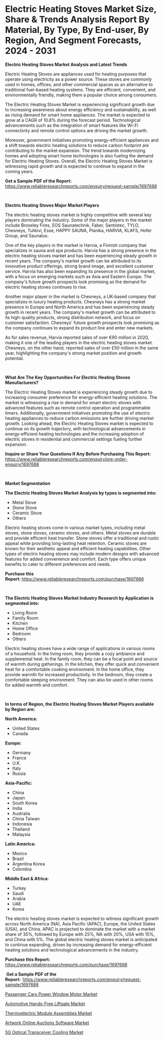 <p><h1>Electric Heating Stoves Market Size, Share & Trends Analysis Report By Material, By Type, By End-user, By Region, And Segment Forecasts, 2024 - 2031</h1></p><p><strong>Electric Heating Stoves Market Analysis and Latest Trends</strong></p>
<p><p>Electric Heating Stoves are appliances used for heating purposes that operate using electricity as a power source. These stoves are commonly used in homes, offices, and other commercial spaces as an alternative to traditional fuel-based heating systems. They are efficient, convenient, and environmentally friendly, making them a popular choice among consumers.</p><p>The Electric Heating Stoves Market is experiencing significant growth due to increasing awareness about energy efficiency and sustainability, as well as rising demand for smart home appliances. The market is expected to grow at a CAGR of 10.8% during the forecast period. Technological advancements such as the integration of smart features like Wi-Fi connectivity and remote control options are driving the market growth.</p><p>Moreover, government initiatives promoting energy-efficient appliances and a shift towards electric heating solutions to reduce carbon footprint are contributing to the market expansion. The trend towards modernizing homes and adopting smart home technologies is also fueling the demand for Electric Heating Stoves. Overall, the Electric Heating Stoves Market is witnessing rapid growth and is expected to continue to expand in the coming years.</p></p>
<p><strong>Get a Sample PDF of the Report:&nbsp;</strong> <a href="https://www.reliableresearchreports.com/enquiry/request-sample/1697688">https://www.reliableresearchreports.com/enquiry/request-sample/1697688</a></p>
<p>&nbsp;</p>
<p><strong>Electric Heating Stoves Major Market Players</strong></p>
<p><p>The electric heating stoves market is highly competitive with several key players dominating the industry. Some of the major players in the market include Broseley Fires, EOS Saunatechnik, Faber, Sentiotec, TYLO, Chesneys, Tulikivi, Esse, HAPPY SAUNA, Planika, HARVIA, KLAFS, Hofer Group, and Saunalux.</p><p>One of the key players in the market is Harvia, a Finnish company that specializes in sauna and spa products. Harvia has a strong presence in the electric heating stoves market and has been experiencing steady growth in recent years. The company's market growth can be attributed to its innovative product offerings, strong brand image, and excellent customer service. Harvia has also been expanding its presence in the global market, with a focus on emerging markets such as Asia and Eastern Europe. The company's future growth prospects look promising as the demand for electric heating stoves continues to rise.</p><p>Another major player in the market is Chesneys, a UK-based company that specializes in luxury heating products. Chesneys has a strong market presence in Europe and North America and has been experiencing steady growth in recent years. The company's market growth can be attributed to its high-quality products, strong distribution network, and focus on customer satisfaction. Chesneys' future growth prospects look promising as the company continues to expand its product line and enter new markets.</p><p>As for sales revenue, Harvia reported sales of over €90 million in 2020, making it one of the leading players in the electric heating stoves market. Chesneys, on the other hand, reported sales of over £50 million in the same year, highlighting the company's strong market position and growth potential.</p></p>
<p>&nbsp;</p>
<p><strong>What Are The Key Opportunities For Electric Heating Stoves Manufacturers?</strong></p>
<p><p>The Electric Heating Stoves market is experiencing steady growth due to increasing consumer preference for energy-efficient heating solutions. The market is witnessing a rise in demand for smart electric stoves with advanced features such as remote control operation and programmable timers. Additionally, government initiatives promoting the use of electric heating appliances to reduce carbon emissions are further driving market growth. Looking ahead, the Electric Heating Stoves market is expected to continue on its growth trajectory, with technological advancements in energy-efficient heating technologies and the increasing adoption of electric stoves in residential and commercial settings fueling further expansion.</p></p>
<p><strong>Inquire or Share Your Questions If Any Before Purchasing This Report:</strong> <a href="https://www.reliableresearchreports.com/enquiry/pre-order-enquiry/1697688">https://www.reliableresearchreports.com/enquiry/pre-order-enquiry/1697688</a></p>
<p>&nbsp;</p>
<p><strong>Market Segmentation</strong></p>
<p><strong>The Electric Heating Stoves Market Analysis by types is segmented into:</strong></p>
<p><ul><li>Metal Stove</li><li>Stone Stove</li><li>Ceramic Stove</li><li>Others</li></ul></p>
<p><p>Electric heating stoves come in various market types, including metal stoves, stone stoves, ceramic stoves, and others. Metal stoves are durable and provide efficient heat transfer. Stone stoves offer a traditional and rustic appeal while providing long-lasting heat retention. Ceramic stoves are known for their aesthetic appeal and efficient heating capabilities. Other types of electric heating stoves may include modern designs with advanced features for added convenience and comfort. Each type offers unique benefits to cater to different preferences and needs.</p></p>
<p><strong>Purchase this Report:&nbsp;</strong><a href="https://www.reliableresearchreports.com/purchase/1697688">https://www.reliableresearchreports.com/purchase/1697688</a></p>
<p>&nbsp;</p>
<p><strong>The Electric Heating Stoves Market Industry Research by Application is segmented into:</strong></p>
<p><ul><li>Living Room</li><li>Family Room</li><li>Kitchen</li><li>Home Office</li><li>Bedroom</li><li>Others</li></ul></p>
<p><p>Electric heating stoves have a wide range of applications in various rooms of a household. In the living room, they provide a cozy ambiance and supplemental heat. In the family room, they can be a focal point and source of warmth during gatherings. In the kitchen, they offer quick and convenient heat for a comfortable cooking environment. In the home office, they provide warmth for increased productivity. In the bedroom, they create a comfortable sleeping environment. They can also be used in other rooms for added warmth and comfort.</p></p>
<p>&nbsp;</p>
<p><strong>In terms of Region, the Electric Heating Stoves Market Players available by Region are:</strong></p>
<p>
    <p> <strong> North America: </strong>
        <ul>
            <li>United States</li>
            <li>Canada</li>
        </ul>
        </p> 
    <p> <strong> Europe: </strong>
        <ul>
            <li>Germany</li>
            <li>France</li>
            <li>U.K.</li>
            <li>Italy</li>
            <li>Russia</li>
        </ul>
        </p> 
    <p> <strong> Asia-Pacific: </strong>
        <ul>
            <li>China</li>
            <li>Japan</li>
            <li>South Korea</li>
            <li>India</li>
            <li>Australia</li>
            <li>China Taiwan</li>
            <li>Indonesia</li>
            <li>Thailand</li>
            <li>Malaysia</li>
        </ul>
        </p> 
    <p> <strong> Latin America: </strong>
        <ul>
            <li>Mexico</li>
            <li>Brazil</li>
            <li>Argentina Korea</li>
            <li>Colombia</li>
        </ul>
        </p> 
    <p> <strong> Middle East & Africa: </strong>
        <ul>
            <li>Turkey</li>
            <li>Saudi</li>
            <li>Arabia</li>
            <li>UAE</li>
            <li>Korea</li>
        </ul>
    </p>
    </p>
<p><p>The electric heating stoves market is expected to witness significant growth across North America (NA), Asia Pacific (APAC), Europe, the United States (USA), and China. APAC is projected to dominate the market with a market share of 35%, followed by Europe with 25%, NA with 20%, USA with 15%, and China with 5%. The global electric heating stoves market is anticipated to continue expanding, driven by increasing demand for energy-efficient heating solutions and technological advancements in the industry.</p></p>
<p><strong>Purchase this Report: </strong><a href="https://www.reliableresearchreports.com/purchase/1697688">https://www.reliableresearchreports.com/purchase/1697688</a></p>
<p>&nbsp;<strong>Get a Sample PDF of the Report:&nbsp;&nbsp;</strong><a href="https://www.reliableresearchreports.com/enquiry/request-sample/1697688">https://www.reliableresearchreports.com/enquiry/request-sample/1697688</a></p>
<p><strong></strong></p>
<p><p><a href="https://github.com/indrystar/Market-Research-Report-List-2/blob/main/passenger-cars-power-window-motor-market.md">Passenger Cars Power Window Motor Market</a></p><p><a href="https://github.com/AKSHATREPORTPRIME/Market-Research-Report-List-3/blob/main/automotive-hands-free-liftgate-market.md">Automotive Hands-Free Liftgate Market</a></p><p><a href="https://issuu.com/reportprime-2/docs/thermoelectric-module-assemblies-market-size-2030.">Thermoelectric Module Assemblies Market</a></p><p><a href="https://medium.com/p/165111efa8b2/edit">Artwork Online Auctions Software Market</a></p><p><a href="https://issuu.com/reportprime-2/docs/5g-optical-transceiver-cooling-market-size-2030.pp">5G Optical Transceiver Cooling Market</a></p></p>